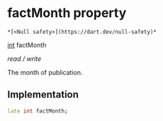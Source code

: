 


# factMonth property




    *[<Null safety>](https://dart.dev/null-safety)*


[int](https://api.flutter.dev/flutter/dart-core/int-class.html) factMonth
  
_read / write_



<p>The month of publication.</p>



## Implementation

```dart
late int factMonth;


```







